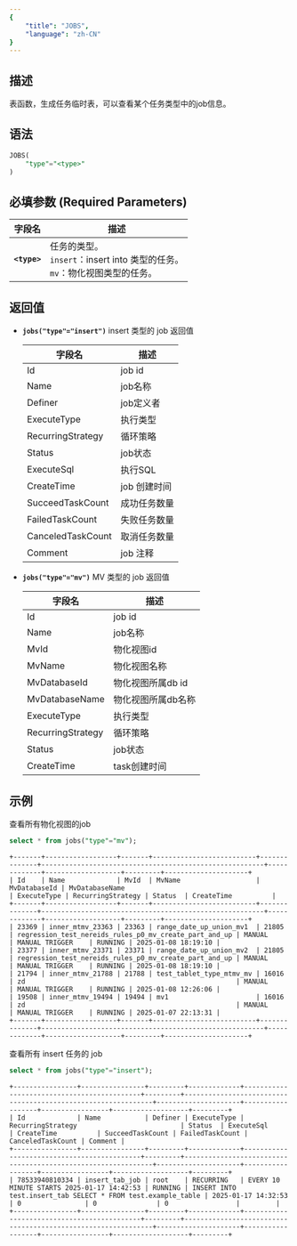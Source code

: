 ```yaml
---
{
    "title": "JOBS",
    "language": "zh-CN"
}
---
```


<!--
Licensed to the Apache Software Foundation (ASF) under one
or more contributor license agreements.  See the NOTICE file
distributed with this work for additional information
regarding copyright ownership.  The ASF licenses this file
to you under the Apache License, Version 2.0 (the
"License"); you may not use this file except in compliance
with the License.  You may obtain a copy of the License at

  http://www.apache.org/licenses/LICENSE-2.0

Unless required by applicable law or agreed to in writing,
software distributed under the License is distributed on an
"AS IS" BASIS, WITHOUT WARRANTIES OR CONDITIONS OF ANY
KIND, either express or implied.  See the License for the
specific language governing permissions and limitations
under the License.
-->

## 描述

表函数，生成任务临时表，可以查看某个任务类型中的job信息。

## 语法

```sql
JOBS(
    "type"="<type>"
)
```

## 必填参数 (Required Parameters)
| 字段名          | 描述                                                             |
|--------------|----------------------------------------------------------------|
| **`<type>`** | 任务的类型。<br/> `insert`：insert into 类型的任务。 <br/> `mv`：物化视图类型的任务。  |


## 返回值

- **`jobs("type"="insert")`** insert 类型的 job 返回值
    
    | 字段名             | 描述                           |
    |--------------------|--------------------------------|
    | Id                 | job id                        |
    | Name               | job名称                       |
    | Definer            | job定义者                     |
    | ExecuteType        | 执行类型                       |
    | RecurringStrategy  | 循环策略                       |
    | Status             | job状态                       |
    | ExecuteSql         | 执行SQL                       |
    | CreateTime         | job 创建时间                   |
    | SucceedTaskCount   | 成功任务数量                   |
    | FailedTaskCount    | 失败任务数量                   |
    | CanceledTaskCount  | 取消任务数量                   |
    | Comment            | job 注释                       |


- **`jobs("type"="mv")`** MV 类型的 job 返回值
    
    | 字段名              | 描述                                 |
    |---------------------|--------------------------------------|
    | Id                  | job id                               |
    | Name                | job名称                              |
    | MvId                | 物化视图id                           |
    | MvName              | 物化视图名称                         |
    | MvDatabaseId        | 物化视图所属db id                    |
    | MvDatabaseName      | 物化视图所属db名称                   |
    | ExecuteType         | 执行类型                             |
    | RecurringStrategy   | 循环策略                             |
    | Status              | job状态                              |
    | CreateTime          | task创建时间                         |


## 示例

查看所有物化视图的job

```sql
select * from jobs("type"="mv");
```
```text
+-------+------------------+-------+--------------------------+--------------+--------------------------------------------------------+-------------+-------------------+---------+---------------------+
| Id    | Name             | MvId  | MvName                   | MvDatabaseId | MvDatabaseName                                         | ExecuteType | RecurringStrategy | Status  | CreateTime          |
+-------+------------------+-------+--------------------------+--------------+--------------------------------------------------------+-------------+-------------------+---------+---------------------+
| 23369 | inner_mtmv_23363 | 23363 | range_date_up_union_mv1  | 21805        | regression_test_nereids_rules_p0_mv_create_part_and_up | MANUAL      | MANUAL TRIGGER    | RUNNING | 2025-01-08 18:19:10 |
| 23377 | inner_mtmv_23371 | 23371 | range_date_up_union_mv2  | 21805        | regression_test_nereids_rules_p0_mv_create_part_and_up | MANUAL      | MANUAL TRIGGER    | RUNNING | 2025-01-08 18:19:10 |
| 21794 | inner_mtmv_21788 | 21788 | test_tablet_type_mtmv_mv | 16016        | zd                                                     | MANUAL      | MANUAL TRIGGER    | RUNNING | 2025-01-08 12:26:06 |
| 19508 | inner_mtmv_19494 | 19494 | mv1                      | 16016        | zd                                                     | MANUAL      | MANUAL TRIGGER    | RUNNING | 2025-01-07 22:13:31 |
+-------+------------------+-------+--------------------------+--------------+--------------------------------------------------------+-------------+-------------------+---------+---------------------+
```

查看所有 insert 任务的 job

```sql
select * from jobs("type"="insert");
```
```text
+----------------+----------------+---------+-------------+--------------------------------------------+---------+--------------------------------------------------------------+---------------------+------------------+-----------------+-------------------+---------+
| Id             | Name           | Definer | ExecuteType | RecurringStrategy                          | Status  | ExecuteSql                                                   | CreateTime          | SucceedTaskCount | FailedTaskCount | CanceledTaskCount | Comment |
+----------------+----------------+---------+-------------+--------------------------------------------+---------+--------------------------------------------------------------+---------------------+------------------+-----------------+-------------------+---------+
| 78533940810334 | insert_tab_job | root    | RECURRING   | EVERY 10 MINUTE STARTS 2025-01-17 14:42:53 | RUNNING | INSERT INTO test.insert_tab SELECT * FROM test.example_table | 2025-01-17 14:32:53 | 0                | 0               | 0                 |         |
+----------------+----------------+---------+-------------+--------------------------------------------+---------+--------------------------------------------------------------+---------------------+------------------+-----------------+-------------------+---------+
```